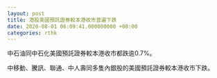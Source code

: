 ```yaml
---
layout: post
title: 港股美國預託證券較本港收市普遍下跌
date: 2020-08-01 06:09:41.000000000 +08:00
categories: rthk
---
```


中石油同中石化美國預託證券較本港收市都跌逾0.7%。

中移動、騰訊、聯通、中人壽同多隻內銀股的美國預託證券較本港收市下跌。
